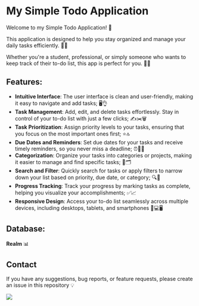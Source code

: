# My Simple Todo Application

Welcome to my Simple Todo Application! 🌟

This application is designed to help you stay organized and manage your daily tasks efficiently. 📝✨

Whether you're a student, professional, or simply someone who wants to keep track of their to-do list, this app is perfect for you. 🎯🙌

## Features:
- **Intuitive Interface**: The user interface is clean and user-friendly, making it easy to navigate and add tasks; 🖥️👌
- **Task Management**: Add, edit, and delete tasks effortlessly. Stay in control of your to-do list with just a few clicks; ✍️✂️🗑️
- **Task Prioritization**: Assign priority levels to your tasks, ensuring that you focus on the most important ones first; ⭐🔝
- **Due Dates and Reminders**: Set due dates for your tasks and receive timely reminders, so you never miss a deadline; ⏰📅🔔
- **Categorization**: Organize your tasks into categories or projects, making it easier to manage and find specific tasks; 📂🗂️
- **Search and Filter**: Quickly search for tasks or apply filters to narrow down your list based on priority, due date, or category; 🔍🧭
- **Progress Tracking**: Track your progress by marking tasks as complete, helping you visualize your accomplishments; ✅📈
- **Responsive Design**: Access your to-do list seamlessly across multiple devices, including desktops, tablets, and smartphones 📱💻🖥️

## Database: 
**Realm** 📊

## Contact
If you have any suggestions, bug reports, or feature requests, please create an issue in this repository 💡

![](https://media.giphy.com/media/v1.Y2lkPTc5MGI3NjExZjk5MGx3aDRndXhyY2J4ZThjbTN3MGh1NnR0bm9jcmExMnVxZHllNiZlcD12MV9pbnRlcm5hbF9naWZfYnlfaWQmY3Q9Zw/Ala8Pjo4RN9kY/giphy.gif)
